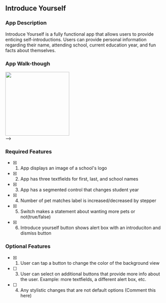 ## Introduce Yourself

### App Description

Introduce Yourself is a fully functional app that allows users to provide enticing self-introductions. Users can provide personal information regarding their name, attending school, current education year, and fun facts about themselves.

### App Walk-though

<img src="https://github.com/Anthony-Jerez/iOS102-Prework/assets/87133474/6549752c-a197-46d2-8651-617ba284218c" width=200><br> --> 


### Required Features

- [x] 1. App displays an image of a school's logo
- [x] 2. App has three textfields for first, last, and school names
- [x] 3. App has a segmented control that changes student year
- [x] 4. Number of pet matches label is increased/decreased by stepper
- [x] 5. Switch makes a statement about wanting more pets or not(true/false) 
- [x] 6. Introduce yourself button shows alert box with an introduciton and dismiss button

### Optional Features

- [x] 1. User can tap a button to change the color of the background view
- [ ] 3. User can select on additional buttons that provide more info about the user. Example: more textfields, a different alert box, etc.
- [ ] 4. Any stylistic changes that are not default options (Comment this here)
